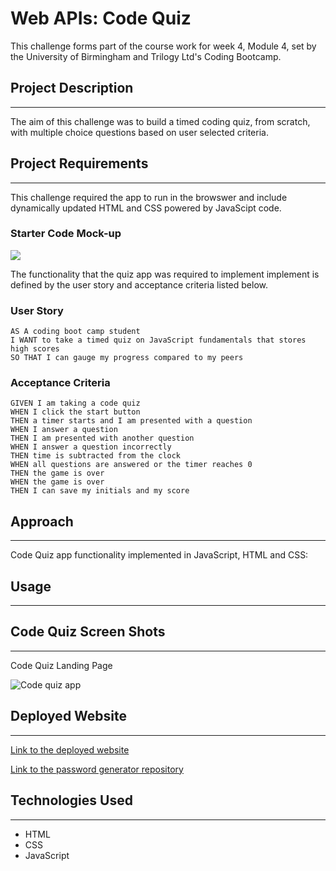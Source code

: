 # Web APIs: Code Quiz

This challenge forms part of the course work for week 4, Module 4, set by the University of Birmingham and Trilogy Ltd's Coding Bootcamp.

## Project Description
---

The aim of this challenge was to build a timed coding quiz, from scratch, with multiple choice questions based on user selected criteria. 

## Project Requirements
---
This challenge required the app to run in the browswer and include dynamically updated HTML and CSS powered by JavaScipt code.

 
### Starter Code Mock-up

![](assets/images/homework-demo.png)


The functionality that the quiz app was required to implement implement is defined by the user story and acceptance criteria listed below.  



### User Story
```
AS A coding boot camp student
I WANT to take a timed quiz on JavaScript fundamentals that stores high scores
SO THAT I can gauge my progress compared to my peers

```


### Acceptance Criteria
```
GIVEN I am taking a code quiz
WHEN I click the start button
THEN a timer starts and I am presented with a question
WHEN I answer a question
THEN I am presented with another question
WHEN I answer a question incorrectly
THEN time is subtracted from the clock
WHEN all questions are answered or the timer reaches 0
THEN the game is over
WHEN the game is over
THEN I can save my initials and my score

```


## Approach 
---
Code Quiz app  functionality implemented in JavaScript, HTML and CSS:



 
## Usage
---


##  Code Quiz Screen Shots
---

Code Quiz Landing Page

![Code quiz app](assets/images/psw_gen_landing.png)






## Deployed Website
---

<a href="">Link to the deployed website </a>


<a href=""> Link to the password generator repository</a>

## Technologies Used
---
- HTML
- CSS
- JavaScript
